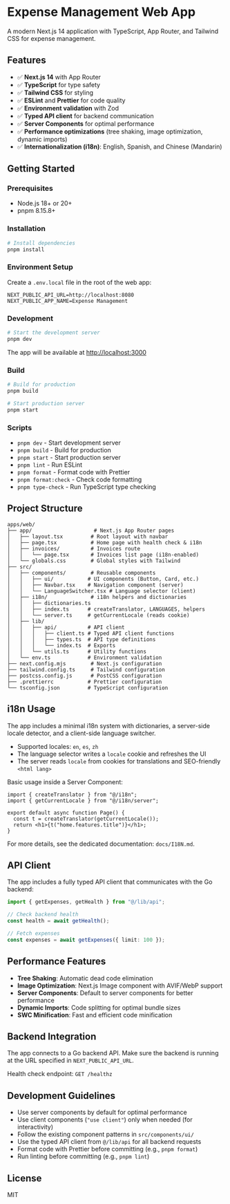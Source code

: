 # Expense Management Web App

A modern Next.js 14 application with TypeScript, App Router, and Tailwind CSS for expense management.

## Features

- ✅ **Next.js 14** with App Router
- ✅ **TypeScript** for type safety
- ✅ **Tailwind CSS** for styling
- ✅ **ESLint** and **Prettier** for code quality
- ✅ **Environment validation** with Zod
- ✅ **Typed API client** for backend communication
- ✅ **Server Components** for optimal performance
- ✅ **Performance optimizations** (tree shaking, image optimization, dynamic imports)
- ✅ **Internationalization (i18n)**: English, Spanish, and Chinese (Mandarin)

## Getting Started

### Prerequisites

- Node.js 18+ or 20+
- pnpm 8.15.8+

### Installation

```bash
# Install dependencies
pnpm install
```

### Environment Setup

Create a `.env.local` file in the root of the web app:

```env
NEXT_PUBLIC_API_URL=http://localhost:8080
NEXT_PUBLIC_APP_NAME=Expense Management
```

### Development

```bash
# Start the development server
pnpm dev
```

The app will be available at [http://localhost:3000](http://localhost:3000)

### Build

```bash
# Build for production
pnpm build

# Start production server
pnpm start
```

### Scripts

- `pnpm dev` - Start development server
- `pnpm build` - Build for production
- `pnpm start` - Start production server
- `pnpm lint` - Run ESLint
- `pnpm format` - Format code with Prettier
- `pnpm format:check` - Check code formatting
- `pnpm type-check` - Run TypeScript type checking

## Project Structure

```
apps/web/
├── app/                    # Next.js App Router pages
│   ├── layout.tsx         # Root layout with navbar
│   ├── page.tsx           # Home page with health check & i18n
│   ├── invoices/          # Invoices route
│   │   └── page.tsx       # Invoices list page (i18n-enabled)
│   └── globals.css        # Global styles with Tailwind
├── src/
│   ├── components/        # Reusable components
│   │   ├── ui/           # UI components (Button, Card, etc.)
│   │   ├── Navbar.tsx    # Navigation component (server)
│   │   └── LanguageSwitcher.tsx # Language selector (client)
│   ├── i18n/              # i18n helpers and dictionaries
│   │   ├── dictionaries.ts
│   │   ├── index.ts      # createTranslator, LANGUAGES, helpers
│   │   └── server.ts     # getCurrentLocale (reads cookie)
│   ├── lib/
│   │   ├── api/          # API client
│   │   │   ├── client.ts # Typed API client functions
│   │   │   ├── types.ts  # API type definitions
│   │   │   └── index.ts  # Exports
│   │   └── utils.ts      # Utility functions
│   └── env.ts            # Environment validation
├── next.config.mjs        # Next.js configuration
├── tailwind.config.ts     # Tailwind configuration
├── postcss.config.js      # PostCSS configuration
├── .prettierrc           # Prettier configuration
└── tsconfig.json         # TypeScript configuration
```

## i18n Usage

The app includes a minimal i18n system with dictionaries, a server-side locale detector, and a client-side language switcher.

- Supported locales: `en`, `es`, `zh`
- The language selector writes a `locale` cookie and refreshes the UI
- The server reads `locale` from cookies for translations and SEO-friendly `<html lang>`

Basic usage inside a Server Component:

```tsx
import { createTranslator } from "@/i18n";
import { getCurrentLocale } from "@/i18n/server";

export default async function Page() {
  const t = createTranslator(getCurrentLocale());
  return <h1>{t("home.features.title")}</h1>;
}
```

For more details, see the dedicated documentation: `docs/I18N.md`.

## API Client

The app includes a fully typed API client that communicates with the Go backend:

```typescript
import { getExpenses, getHealth } from "@/lib/api";

// Check backend health
const health = await getHealth();

// Fetch expenses
const expenses = await getExpenses({ limit: 100 });
```

## Performance Features

- **Tree Shaking**: Automatic dead code elimination
- **Image Optimization**: Next.js Image component with AVIF/WebP support
- **Server Components**: Default to server components for better performance
- **Dynamic Imports**: Code splitting for optimal bundle sizes
- **SWC Minification**: Fast and efficient code minification

## Backend Integration

The app connects to a Go backend API. Make sure the backend is running at the URL specified in `NEXT_PUBLIC_API_URL`.

Health check endpoint: `GET /healthz`

## Development Guidelines

- Use server components by default for optimal performance
- Use client components (`"use client"`) only when needed (for interactivity)
- Follow the existing component patterns in `src/components/ui/`
- Use the typed API client from `@/lib/api` for all backend requests
- Format code with Prettier before committing (e.g., `pnpm format`)
- Run linting before committing (e.g., `pnpm lint`)

## License

MIT
